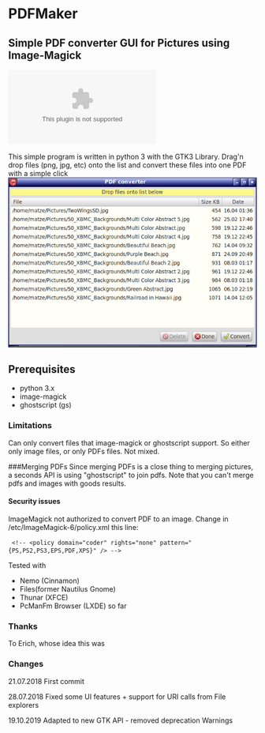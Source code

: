# PDFMaker
## Simple PDF converter GUI for Pictures using Image-Magick
![Download](build/PDFMaker1.0.1.tar)

This simple program is written in python 3 with the GTK3 Library. Drag'n drop files (png, jpg, etc) onto the list and convert these files into one PDF with a simple click
![Screenshot](https://github.com/kanehekili/PDFMaker/blob/master/PDFMaker.png)

## Prerequisites
* python 3.x
* image-magick
* ghostscript (gs)

### Limitations
Can only convert files that image-magick or ghostscript support. So either only image files, or only PDFs files. Not mixed.

###Merging PDFs
Since merging PDFs is a close thing to merging pictures, a seconds API is using "ghostscript" to join pdfs. Note that you can't merge pdfs and images with goods results.  

#### Security issues
ImageMagick not authorized to convert PDF to an image. Change in /etc/ImageMagick-6/policy.xml this line:

```
 <!-- <policy domain="coder" rights="none" pattern="{PS,PS2,PS3,EPS,PDF,XPS}" /> -->
```

Tested with
* Nemo (Cinnamon)
* Files(former Nautilus Gnome) 
* Thunar (XFCE)
* PcManFm Browser (LXDE) so far

### Thanks
To Erich, whose idea this was

### Changes
21.07.2018
First commit

28.07.2018
Fixed some UI features + support for URI calls from File explorers

19.10.2019
Adapted to new GTK API - removed deprecation Warnings
